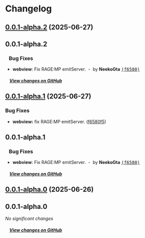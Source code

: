 # Changelog



## [0.0.1-alpha.2](https://github.com/aurora-mp/framework/compare/0.0.1-alpha.1...0.0.1-alpha.2) (2025-06-27)

## 0.0.1-alpha.2

### &nbsp;&nbsp;&nbsp;Bug Fixes

- **webview**: Fix RAGE:MP emitServer. &nbsp;-&nbsp; by **NeekoGta** [<samp>(f6580)</samp>](https://github.com/aurora-mp/framework/commit/f6580f5)

##### &nbsp;&nbsp;&nbsp;&nbsp;[View changes on GitHub](https://github.com/aurora-mp/framework/compare/0.0.1-alpha.0...0.0.1-alpha.1)

## [0.0.1-alpha.1](https://github.com/aurora-mp/framework/compare/0.0.1-alpha.0...0.0.1-alpha.1) (2025-06-27)


### Bug Fixes

* **webview:** fix RAGE:MP emitServer. ([f6580f5](https://github.com/aurora-mp/framework/commit/f6580f5fb8ab1f22b6ec936fb737b954c5ad49b5))

## 0.0.1-alpha.1

### &nbsp;&nbsp;&nbsp;Bug Fixes

- **webview**: Fix RAGE:MP emitServer. &nbsp;-&nbsp; by **NeekoGta** [<samp>(f6580)</samp>](https://github.com/aurora-mp/framework/commit/f6580f5)

##### &nbsp;&nbsp;&nbsp;&nbsp;[View changes on GitHub](https://github.com/aurora-mp/framework/compare/0.0.1-alpha.0...0.0.1-alpha.1)

## [0.0.1-alpha.0](https://github.com/aurora-mp/framework/compare/0.0.0...0.0.1-alpha.0) (2025-06-26)

## 0.0.1-alpha.0

*No significant changes*

##### &nbsp;&nbsp;&nbsp;&nbsp;[View changes on GitHub](https://github.com/aurora-mp/framework/compare/9def04a9024f83021c070d5657fa90d1f3deb9ea...0.0.0)
